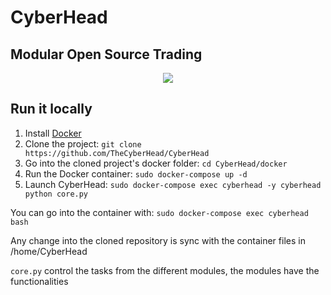 # CyberHead
## Modular Open Source Trading


<p align="center">
    <img src="https://cyberhead.uk/assets/strategies.png" />
</p>


## Run it locally
1. Install [Docker](https://docs.docker.com/install/)
2. Clone the project: `git clone https://github.com/TheCyberHead/CyberHead`
3. Go into the cloned project's docker folder: `cd CyberHead/docker`
4. Run the Docker container: `sudo docker-compose up -d`
5. Launch CyberHead: `sudo docker-compose exec cyberhead -y cyberhead python core.py`


You can go into the container with: `sudo docker-compose exec cyberhead bash`

Any change into the cloned repository is sync with the container files in /home/CyberHead

`core.py` control the tasks from the different modules, the modules have the functionalities
